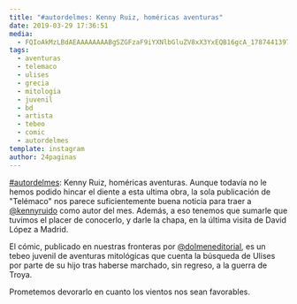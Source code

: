 ```yaml
---
title: "#autordelmes: Kenny Ruiz, homéricas aventuras"
date: 2019-03-29 17:36:51
media: 
  - FQIoAkMzLBdAEAAAAAAAABgSZGFzaF9iYXNlbGluZV8xX3YxEQB16gcA_17874413974334876.mp4
tags: 
  - aventuras
  - telemaco
  - ulises
  - grecia
  - mitologia
  - juvenil
  - bd
  - artista
  - tebeo
  - comic
  - autordelmes
template: instagram
author: 24paginas
---
```


[#autordelmes](/tags/autordelmes): Kenny Ruiz, homéricas aventuras. 
Aunque todavía no le hemos podido hincar el diente a esta ultima obra, la sola publicación de "Telémaco" nos parece suficientemente buena noticia para traer a [@kennyruido](https://instagram.com/kennyruido) como autor del mes. Además, a eso tenemos que sumarle que tuvimos el placer de conocerlo, y darle la chapa, en la última visita de David López a Madrid.

El cómic, publicado en nuestras  fronteras por [@dolmeneditorial](https://instagram.com/dolmeneditorial), es un tebeo juvenil de aventuras mitológicas que cuenta la búsqueda de Ulises por parte de su hijo tras haberse marchado, sin regreso, a la guerra de Troya.

Prometemos devorarlo en cuanto los vientos nos sean favorables.
